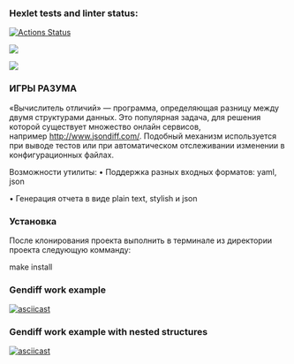 ### Hexlet tests and linter status:

[![Actions Status](https://github.com/Murat72/frontend-project-46/workflows/hexlet-check/badge.svg)](https://github.com/Murat72/frontend-project-46/actions)

<a href="https://codeclimate.com/github/Murat72/frontend-project-46/maintainability"><img src="https://api.codeclimate.com/v1/badges/96e072f7d7190e02c33d/maintainability" /></a>

<a href="https://codeclimate.com/github/Murat72/frontend-project-46/test_coverage"><img src="https://api.codeclimate.com/v1/badges/96e072f7d7190e02c33d/test_coverage" /></a>

### ИГРЫ РАЗУМА

«Вычислитель отличий» — программа, определяющая разницу между двумя структурами данных. Это популярная задача, для решения которой существует множество онлайн сервисов, например http://www.jsondiff.com/. Подобный механизм используется при выводе тестов или при автоматическом отслеживании изменении в конфигурационных файлах.

Возможности утилиты:
• Поддержка разных входных форматов: yaml, json

• Генерация отчета в виде plain text, stylish и json

### Установка

После клонирования проекта выполнить в терминале из директории проекта следующую комманду:

make install

### Gendiff work example

[![asciicast](https://asciinema.org/a/IHIWcGVSOVwuErPv8NKSCXFrY.svg)](https://asciinema.org/a/IHIWcGVSOVwuErPv8NKSCXFrY)

### Gendiff work example with nested structures

[![asciicast](https://asciinema.org/a/NYmDLAsd3jiBO0I2ZGeepbFeR.svg)](https://asciinema.org/a/NYmDLAsd3jiBO0I2ZGeepbFeR)
